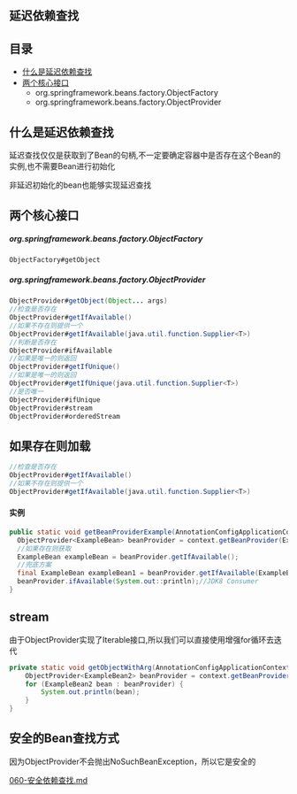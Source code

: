 ## 延迟依赖查找

## 目录

- [什么是延迟依赖查找](#什么是延迟依赖查找)
- [两个核心接口](#两个核心接口)
  - org.springframework.beans.factory.ObjectFactory
  - org.springframework.beans.factory.ObjectProvider

## 什么是延迟依赖查找 

延迟查找仅仅是获取到了Bean的句柄,不一定要确定容器中是否存在这个Bean的实例,也不需要Bean进行初始化

非延迟初始化的bean也能够实现延迟查找

## 两个核心接口

##### org.springframework.beans.factory.ObjectFactory

```
ObjectFactory#getObject
```

##### org.springframework.beans.factory.ObjectProvider

```java
ObjectProvider#getObject(Object... args)
//检查是否存在
ObjectProvider#getIfAvailable()
//如果不存在则提供一个
ObjectProvider#getIfAvailable(java.util.function.Supplier<T>)
//判断是否存在
ObjectProvider#ifAvailable
//如果是唯一的则返回
ObjectProvider#getIfUnique()
//如果是唯一的则返回
ObjectProvider#getIfUnique(java.util.function.Supplier<T>)
//是否唯一
ObjectProvider#ifUnique
ObjectProvider#stream
ObjectProvider#orderedStream
```

## 如果存在则加载

```java
//检查是否存在
ObjectProvider#getIfAvailable()
//如果不存在则提供一个
ObjectProvider#getIfAvailable(java.util.function.Supplier<T>)
```

#### 实例

```java
public static void getBeanProviderExample(AnnotationConfigApplicationContext context) {
  ObjectProvider<ExampleBean> beanProvider = context.getBeanProvider(ExampleBean.class);
  //如果存在则获取
  ExampleBean exampleBean = beanProvider.getIfAvailable();
  //兜底方案
  final ExampleBean exampleBean1 = beanProvider.getIfAvailable(ExampleBean::new);//JDK8 Supplier
  beanProvider.ifAvailable(System.out::println);//JDK8 Consumer
}
```

## stream

由于ObjectProvider实现了Iterable接口,所以我们可以直接使用增强for循环去迭代

```java
private static void getObjectWithArg(AnnotationConfigApplicationContext context) {
    ObjectProvider<ExampleBean2> beanProvider = context.getBeanProvider(ExampleBean2.class);
    for (ExampleBean2 bean : beanProvider) {
        System.out.println(bean);
    }
}
```

## 安全的Bean查找方式

因为ObjectProvider不会抛出NoSuchBeanException，所以它是安全的

 [060-安全依赖查找.md](060-安全依赖查找.md) 